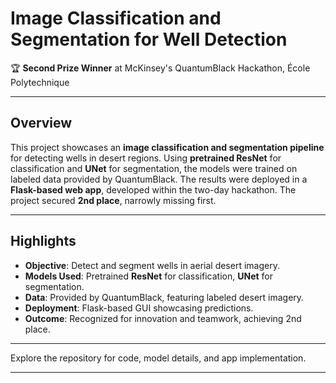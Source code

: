 # Image Classification and Segmentation for Well Detection  
🏆 **Second Prize Winner** at McKinsey's QuantumBlack Hackathon, École Polytechnique  

---

## Overview  
This project showcases an **image classification and segmentation pipeline** for detecting wells in desert regions. Using **pretrained ResNet** for classification and **UNet** for segmentation, the models were trained on labeled data provided by QuantumBlack. The results were deployed in a **Flask-based web app**, developed within the two-day hackathon. The project secured **2nd place**, narrowly missing first.

---

## Highlights  
- **Objective**: Detect and segment wells in aerial desert imagery.  
- **Models Used**: Pretrained **ResNet** for classification, **UNet** for segmentation.  
- **Data**: Provided by QuantumBlack, featuring labeled desert imagery.  
- **Deployment**: Flask-based GUI showcasing predictions.  
- **Outcome**: Recognized for innovation and teamwork, achieving 2nd place.

---

Explore the repository for code, model details, and app implementation.  

--- 
